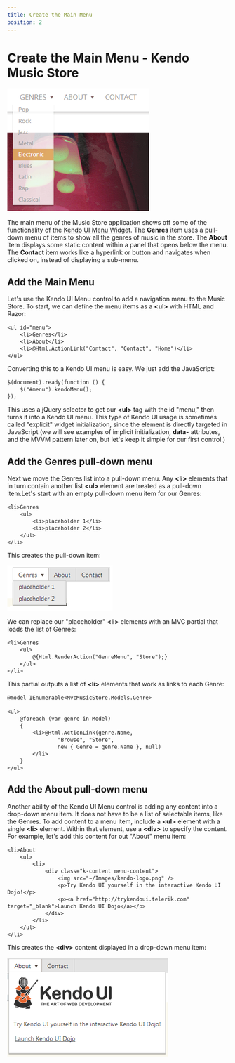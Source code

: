 ```yaml
---
title: Create the Main Menu
position: 2
---
```


# Create the Main Menu - Kendo Music Store

![kendo-menu-overview](/getting-started/using-kendo-with/aspnet-mvc/tutorial-kendo-music-store/music-store-web/images/kendo-menu-overview.png)

The main menu of the Music Store application shows off some of the functionality of the [Kendo UI Menu Widget](http://demos.telerik.com/kendo-ui/web/menu/index.html).
The **Genres** item uses a pull-down menu of items to show all the genres of music in the store.
The **About** item displays some static content within a panel that opens below the menu.
The **Contact** item works like a hyperlink or button and navigates when clicked on, instead of displaying a sub-menu.

## Add the Main Menu

Let's use the Kendo UI Menu control to add a navigation menu to the Music Store.
To start, we can define the menu items as a **&lt;ul&gt;** with HTML and Razor:

    <ul id="menu">
        <li>Genres</li>
        <li>About</li>
        <li>@Html.ActionLink("Contact", "Contact", "Home")</li>
    </ul>

Converting this to a Kendo UI menu is easy. We just add the JavaScript:

    $(document).ready(function () {
        $("#menu").kendoMenu();
    });

This uses a jQuery selector to get our **&lt;ul&gt;** tag with the id "menu," then turns it into a Kendo UI menu.
This type of Kendo UI usage is sometimes called "explicit" widget initialization, since the element is directly targeted in JavaScript (we will see examples of implicit initialization, **data-** attributes, and the MVVM pattern later on, but let's keep it simple for our first control.)

## Add the Genres pull-down menu

Next we move the Genres list into a pull-down menu.
Any **&lt;li&gt;** elements that in turn contain another list **&lt;ul&gt;** element are treated as a pull-down item.Let's start with an empty pull-down menu item for our Genres:

    <li>Genres
        <ul>
            <li>placeholder 1</li>
            <li>placeholder 2</li>
        </ul>
    </li>

This creates the pull-down item:

![kendo-menu-pulldown-placeholder](/getting-started/using-kendo-with/aspnet-mvc/tutorial-kendo-music-store/music-store-web/images/kendo-menu-pulldown-placeholder.png)

We can replace our "placeholder" **&lt;li&gt;** elements with an MVC partial that loads the list of Genres:

    <li>Genres
        <ul>
            @{Html.RenderAction("GenreMenu", "Store");}
        </ul>
    </li>

This partial outputs a list of **&lt;li&gt;** elements that work as links to each Genre:

    @model IEnumerable<MvcMusicStore.Models.Genre>

    <ul>
        @foreach (var genre in Model)
        {
            <li>@Html.ActionLink(genre.Name,
                    "Browse", "Store",
                    new { Genre = genre.Name }, null)
            </li>
        }
    </ul>

## Add the About pull-down menu

Another ability of the Kendo UI Menu control is adding any content into a drop-down menu item.
It does not have to be a list of selectable items, like the Genres.
To add content to a menu item, include a **&lt;ul&gt;** element with a single **&lt;li&gt;** element.
Within that element, use a **&lt;div&gt;** to specify the content.
For example, let's add this content for out "About" menu item:

    <li>About
        <ul>
            <li>
                <div class="k-content menu-content">
                    <img src="~/Images/kendo-logo.png" />
                    <p>Try Kendo UI yourself in the interactive Kendo UI Dojo!</p>
                    <p><a href="http://trykendoui.telerik.com" target="_blank">Launch Kendo UI Dojo</a></p>
                </div>
            </li>
        </ul>
    </li>

This creates the **&lt;div&gt;** content displayed in a drop-down menu item:

![kendo-menu-pulldown-content](/getting-started/using-kendo-with/aspnet-mvc/tutorial-kendo-music-store/music-store-web/images/kendo-menu-pulldown-content.png)

